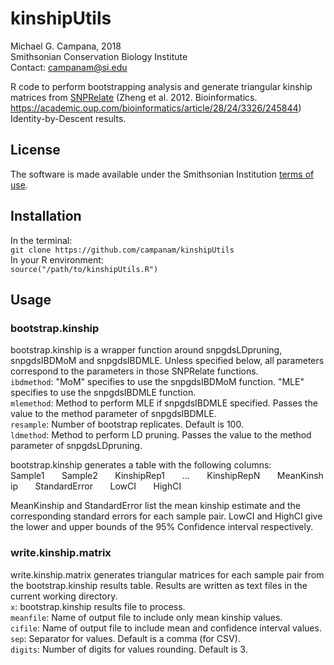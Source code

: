 # kinshipUtils
Michael G. Campana, 2018  
Smithsonian Conservation Biology Institute  
Contact: <campanam@si.edu>  

R code to perform bootstrapping analysis and generate triangular kinship matrices from [SNPRelate](https://github.com/zhengxwen/SNPRelate) (Zheng et al. 2012. Bioinformatics. https://academic.oup.com/bioinformatics/article/28/24/3326/245844) Identity-by-Descent results.  

## License  
The software is made available under the Smithsonian Institution [terms of use](https://www.si.edu/termsofuse).  

## Installation  
In the terminal:  
`git clone https://github.com/campanam/kinshipUtils`  
In your R environment:  
`source("/path/to/kinshipUtils.R")`  

## Usage  
### bootstrap.kinship  
bootstrap.kinship is a wrapper function around snpgdsLDpruning, snpgdsIBDMoM and snpgdsIBDMLE. Unless specified below, all parameters correspond to the parameters in those SNPRelate functions.  
`ibdmethod`: "MoM" specifies to use the snpgdsIBDMoM function. "MLE" specifies to use the snpgdsIBDMLE function.  
`mlemethod`: Method to perform MLE if snpgdsIBDMLE specified. Passes the value to the method parameter of snpgdsIBDMLE.  
`resample`: Number of bootstrap replicates. Default is 100.  
`ldmethod`: Method to perform LD pruning. Passes the value to the method parameter of snpgdsLDpruning.  

bootstrap.kinship generates a table with the following columns:  
Sample1&nbsp;&nbsp;&nbsp;&nbsp;&nbsp;&nbsp;&nbsp;Sample2&nbsp;&nbsp;&nbsp;&nbsp;&nbsp;&nbsp;&nbsp;KinshipRep1&nbsp;&nbsp;&nbsp;&nbsp;&nbsp;&nbsp;&nbsp;...&nbsp;&nbsp;&nbsp;&nbsp;&nbsp;&nbsp;&nbsp;KinshipRepN&nbsp;&nbsp;&nbsp;&nbsp;&nbsp;&nbsp;&nbsp;MeanKinship&nbsp;&nbsp;&nbsp;&nbsp;&nbsp;&nbsp;&nbsp;StandardError&nbsp;&nbsp;&nbsp;&nbsp;&nbsp;&nbsp;&nbsp;LowCI&nbsp;&nbsp;&nbsp;&nbsp;&nbsp;&nbsp;&nbsp;HighCI

MeanKinship and StandardError list the mean kinship estimate and the corresponding standard errors for each sample pair. LowCI and HighCI give the lower and upper bounds of the 95% Confidence interval respectively.  

### write.kinship.matrix  
write.kinship.matrix generates triangular matrices for each sample pair from the bootstrap.kinship results table. Results are written as text files in the current working directory.  
`x`: bootstrap.kinship results file to process.  
`meanfile`: Name of output file to include only mean kinship values.  
`cifile`: Name of output file to include mean and confidence interval values.  
`sep`: Separator for values. Default is a comma (for CSV).  
`digits`: Number of digits for values rounding. Default is 3.  
